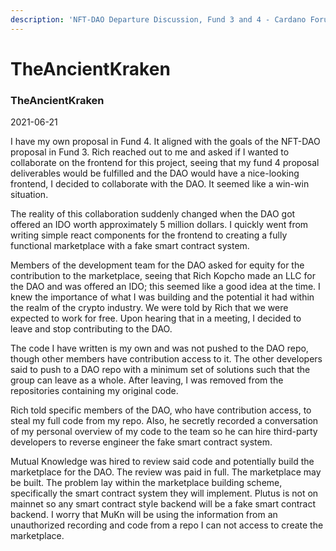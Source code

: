 ```yaml
---
description: 'NFT-DAO Departure Discussion, Fund 3 and 4 - Cardano Forum Post'
---
```


# TheAncientKraken

### TheAncientKraken

2021-06-21

I have my own proposal in Fund 4. It aligned with the goals of the NFT-DAO proposal in Fund 3. Rich reached out to me and asked if I wanted to collaborate on the frontend for this project, seeing that my fund 4 proposal deliverables would be fulfilled and the DAO would have a nice-looking frontend, I decided to collaborate with the DAO. It seemed like a win-win situation.

The reality of this collaboration suddenly changed when the DAO got offered an IDO worth approximately 5 million dollars. I quickly went from writing simple react components for the frontend to creating a fully functional marketplace with a fake smart contract system.

Members of the development team for the DAO asked for equity for the contribution to the marketplace, seeing that Rich Kopcho made an LLC for the DAO and was offered an IDO; this seemed like a good idea at the time. I knew the importance of what I was building and the potential it had within the realm of the crypto industry. We were told by Rich that we were expected to work for free. Upon hearing that in a meeting, I decided to leave and stop contributing to the DAO.

The code I have written is my own and was not pushed to the DAO repo, though other members have contribution access to it. The other developers said to push to a DAO repo with a minimum set of solutions such that the group can leave as a whole. After leaving, I was removed from the repositories containing my original code.

Rich told specific members of the DAO, who have contribution access, to steal my full code from my repo. Also, he secretly recorded a conversation of my personal overview of my code to the team so he can hire third-party developers to reverse engineer the fake smart contract system.

Mutual Knowledge was hired to review said code and potentially build the marketplace for the DAO. The review was paid in full. The marketplace may be built. The problem lay within the marketplace building scheme, specifically the smart contract system they will implement. Plutus is not on mainnet so any smart contract style backend will be a fake smart contract backend. I worry that MuKn will be using the information from an unauthorized recording and code from a repo I can not access to create the marketplace.

